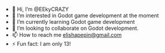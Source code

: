 - 👋 Hi, I’m @EEkyCRAZY
- 👀 I’m interested in Godot game development at the moment
- 🌱 I’m currently learning Godot game development
- 💞️ I’m looking to collaborate on Godot development.
- 📫 How to reach me elishapepin@gmail.com
- ⚡ Fun fact: I am only 13!

<!---
EEkyCRAZY/EEkyCRAZY is a ✨ special ✨ repository because its `README.md` (this file) appears on your GitHub profile.
You can click the Preview link to take a look at your changes.
--->
